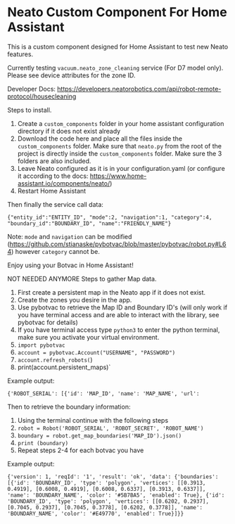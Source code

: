 # Neato Custom Component For Home Assistant

This is a custom component designed for Home Assistant to test new Neato features.

Currently testing `vacuum.neato_zone_cleaning` service (For D7 model only).  Please see device attributes for the zone ID.

Developer Docs: https://developers.neatorobotics.com/api/robot-remote-protocol/housecleaning

Steps to install.

1. Create a `custom_components` folder in your home assistant configuration directory if it does not exist already
2. Download the code here and place all the files inside the `custom_components` folder.  Make sure that `neato.py` from the root of the project is directly inside the `custom_components` folder.  Make sure the 3 folders are also included.
3. Leave Neato configured as it is in your configuration.yaml (or configure it according to the docs: https://www.home-assistant.io/components/neato/)
4. Restart Home Assistant

Then finally the service call data:

`
{"entity_id":"ENTITY_ID",
"mode":2,
"navigation":1,
"category":4,
"boundary_id":"BOUNDARY_ID",
"name":"FRIENDLY_NAME"}
`

Note: `mode` and `navigation` can be modified (https://github.com/stianaske/pybotvac/blob/master/pybotvac/robot.py#L64) however `category` cannot be.

Enjoy using your Botvac in Home Assistant!

NOT NEEDED ANYMORE
Steps to gather Map data.

1. First create a persistent map in the Neato app if it does not exist.
2. Create the zones you desire in the app.
3. Use pybotvac to retrieve the Map ID and Boundary ID's (will only work if you have terminal access and are able to interact with the library, see pybotvac for details)
4. If you have terminal access type `python3` to enter the python terminal, make sure you activate your virtual environment.
5. `import pybotvac`
6. `account = pybotvac.Account("USERNAME", "PASSWORD")`
7. `account.refresh_robots(`)
8. print(account.persistent_maps)`

Example output:

`
{'ROBOT_SERIAL': [{'id': 'MAP_ID', 'name': 'MAP_NAME', 'url':
`

Then to retrieve the boundary information:

1. Using the terminal continue with the following steps
2. `robot = Robot('ROBOT_SERIAL', 'ROBOT_SECRET', 'ROBOT_NAME')`
3. `boundary = robot.get_map_boundaries('MAP_ID').json()`
4. `print (boundary)`
5. Repeat steps 2-4 for each botvac you have

Example output:

`
{'version': 1, 'reqId': '1', 'result': 'ok', 'data': {'boundaries': [{'id': 'BOUNDARY_ID', 'type': 'polygon', 'vertices': [[0.3913, 0.4919], [0.6008, 0.4919], [0.6008, 0.6337], [0.3913, 0.6337]], 'name': 'BOUNDARY_NAME', 'color': '#5B7BA5', 'enabled': True}, {'id': 'BOUNDARY_ID', 'type': 'polygon', 'vertices': [[0.6202, 0.2937], [0.7045, 0.2937], [0.7045, 0.3778], [0.6202, 0.3778]], 'name': 'BOUNDARY_NAME', 'color': '#E49770', 'enabled': True}]}}
`
